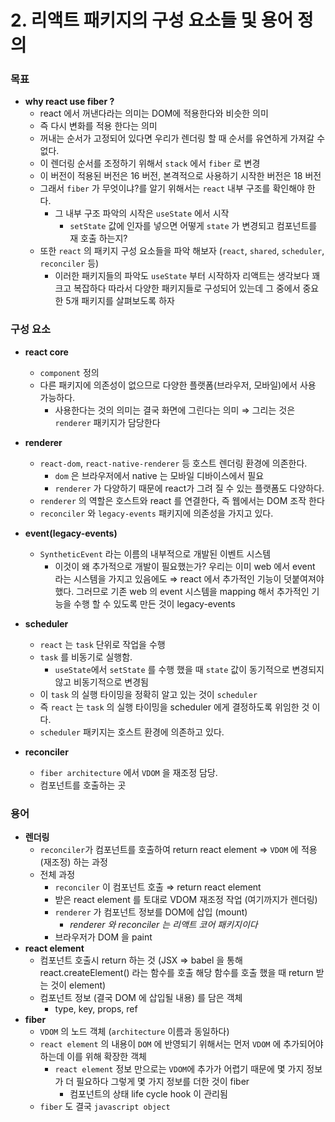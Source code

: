 # 2. 리액트 패키지의 구성 요소들 및 용어 정의

### 목표

- **why react use fiber ?**
  - react 에서 꺼낸다라는 의미는 DOM에 적용한다와 비슷한 의미
  - 즉 다시 변화를 적용 한다는 의미
  - 꺼내는 순서가 고정되어 있다면 우리가 렌더링 할 때 순서를 유연하게 가져갈 수 없다.
  - 이 렌더링 순서를 조정하기 위해서 `stack` 에서 `fiber` 로 변경
  - 이 버전이 적용된 버전은 16 버전, 본격적으로 사용하기 시작한 버전은 18 버전
  - 그래서 `fiber` 가 무엇이냐?를 알기 위해서는 `react` 내부 구조를 확인해야 한다.
    - 그 내부 구조 파악의 시작은 `useState` 에서 시작
      - `setState` 값에 인자를 넣으면 어떻게 `state` 가 변경되고 컴포넌트를 재 호출 하는지?
  - 또한 `react` 의 패키지 구성 요소들을 파악 해보자 (`react`, `shared`, `scheduler`, `reconciler` 등)
    - 이러한 패키지들의 파악도 `useState` 부터 시작하자
  리액트는 생각보다 꽤 크고 복잡하다 따라서 다양한 패키지들로 구성되어 있는데 그 중에서 중요한 5개 패키지를 살펴보도록 하자

### 구성 요소

- **react core**
  - `component` 정의
  - 다른 패키지에 의존성이 없으므로 다양한 플랫폼(브라우저, 모바일)에서 사용 가능하다.
    - 사용한다는 것의 의미는 결국 화면에 그린다는 의미 ⇒ 그리는 것은 `renderer` 패키지가 담당한다
- **renderer**

  - `react-dom`, `react-native-renderer` 등 호스트 렌더링 환경에 의존한다.
    - `dom` 은 브라우저에서 native 는 모바일 디바이스에서 필요
    - `renderer` 가 다양하기 때문에 react가 그려 질 수 있는 플랫폼도 다양하다.
  - `renderer` 의 역할은 호스트와 react 를 연결한다, 즉 웹에서는 DOM 조작 한다
  - `reconciler` 와 `legacy-events` 패키지에 의존성을 가지고 있다.

- **event(legacy-events)**
  - `SyntheticEvent` 라는 이름의 내부적으로 개발된 이벤트 시스템
    - 이것이 왜 추가적으로 개발이 필요했는가? 우리는 이미 web 에서 event 라는 시스템을 가지고 있음에도 ⇒ react 에서 추가적인 기능이 덧붙여져야 했다. 그러므로 기존 web 의 event 시스템을 mapping 해서 추가적인 기능을 수행 할 수 있도록 만든 것이 legacy-events
- **scheduler**
  - `react` 는 `task` 단위로 작업을 수행
  - `task` 를 비동기로 실행함.
    - `useState`에서 `setState` 를 수행 했을 때 `state` 값이 동기적으로 변경되지 않고 비동기적으로 변경됨
  - 이 `task` 의 실행 타이밍을 정확히 알고 있는 것이 `scheduler`
  - 즉 `react` 는 `task` 의 실행 타이밍을 scheduler 에게 결정하도록 위임한 것 이다.
  - `scheduler` 패키지는 호스트 환경에 의존하고 있다.
- **reconciler**
  - `fiber architecture` 에서 `VDOM` 을 재조정 담당.
  - 컴포넌트를 호출하는 곳

### 용어

- **렌더링**
  - `reconciler`가 컴포넌트를 호출하여 return react element ⇒ `VDOM` 에 적용 (재조정) 하는 과정
  - 전체 과정
    - `reconciler` 이 컴포넌트 호출 ⇒ return react element
    - 받은 react element 를 토대로 VDOM 재조정 작업 (여기까지가 렌더링)
    - `renderer` 가 컴포넌트 정보를 DOM에 삽입 (mount)
      - _renderer 와 reconciler 는 리액트 코어 패키지이다_
    - 브라우저가 DOM 을 paint
- **react element**
  - 컴포넌트 호출시 return 하는 것 (JSX ⇒ babel 을 통해 react.createElement() 라는 함수를 호출 해당 함수를 호출 했을 때 return 받는 것이 element)
  - 컴포넌트 정보 (결국 DOM 에 삽입될 내용) 를 담은 객체
    - type, key, props, ref
- **fiber**
  - `VDOM` 의 노드 객체 (`architecture` 이름과 동일하다)
  - `react element` 의 내용이 `DOM` 에 반영되기 위해서는 먼저 `VDOM` 에 추가되어야 하는데 이를 위해 확장한 객체
    - `react element` 정보 만으로는 `VDOM`에 추가가 어렵기 때문에 몇 가지 정보가 더 필요하다 그렇게 몇 가지 정보를 더한 것이 fiber
      - 컴포넌트의 상태 life cycle hook 이 관리됨
  - `fiber` 도 결국 `javascript object`
